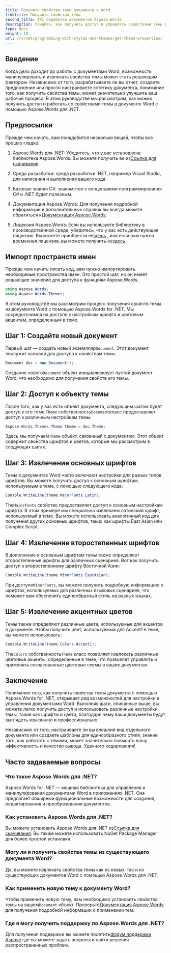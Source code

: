 ```yaml
---
title: Получить свойства темы документа в Word
linktitle: Получить свойства темы
second_title: API обработки документов Aspose.Words
description: Узнайте, как получить доступ и управлять свойствами темы документа в Word с помощью Aspose.Words для .NET. Узнайте, как получить шрифты и цвета с помощью нашего руководства.
type: docs
weight: 10
url: /ru/net/programming-with-styles-and-themes/get-theme-properties/
---
```

## Введение

Когда дело доходит до работы с документами Word, возможность манипулировать и извлекать свойства темы может стать решающим фактором. Независимо от того, разрабатываете ли вы отчет, создаете предложение или просто настраиваете эстетику документа, понимание того, как получить свойства темы, может значительно улучшить ваш рабочий процесс. В этом руководстве мы рассмотрим, как можно получить доступ и работать со свойствами темы в документе Word с помощью Aspose.Words для .NET.

## Предпосылки

Прежде чем начать, вам понадобится несколько вещей, чтобы все прошло гладко:

1.  Aspose.Words для .NET: Убедитесь, что у вас установлена библиотека Aspose.Words. Вы можете получить ее из[Ссылка для скачивания](https://releases.aspose.com/words/net/).

2. Среда разработки: среда разработки .NET, например Visual Studio, для написания и выполнения вашего кода.

3. Базовые знания C#: знакомство с концепциями программирования C# и .NET будет полезным.

4.  Документация Aspose.Words: Для получения подробной информации и дополнительных справок вы всегда можете обратиться к[Документация Aspose.Words](https://reference.aspose.com/words/net/).

5. Лицензия Aspose.Words: Если вы используете библиотеку в производственной среде, убедитесь, что у вас есть действующая лицензия. Вы можете приобрести ее[здесь](https://purchase.aspose.com/buy) , или если вам нужна временная лицензия, вы можете получить ее[здесь](https://purchase.aspose.com/temporary-license/).

## Импорт пространств имен

Прежде чем начать писать код, вам нужно импортировать необходимые пространства имен. Это простой шаг, но он имеет решающее значение для доступа к функциям Aspose.Words.

```csharp
using Aspose.Words;
using Aspose.Words.Themes;
```

В этом руководстве мы рассмотрим процесс получения свойств темы из документа Word с помощью Aspose.Words for .NET. Мы сосредоточимся на доступе к настройкам шрифта и цветовым акцентам, определенным в теме.

## Шаг 1: Создайте новый документ

 Первый шаг — создать новый экземпляр`Document`. Этот документ послужит основой для доступа к свойствам темы.

```csharp
Document doc = new Document();
```

 Создание нового`Document` объект инициализирует пустой документ Word, что необходимо для получения свойств его темы.

## Шаг 2: Доступ к объекту темы

 После того, как у вас есть объект документа, следующим шагом будет доступ к его теме.`Theme` собственность`Document`класс предоставляет доступ к различным настройкам темы.

```csharp
Aspose.Words.Themes.Theme theme = doc.Theme;
```

 Здесь мы получаем`Theme` объект, связанный с документом. Этот объект содержит свойства шрифтов и цветов, которые мы рассмотрим в следующих шагах.

## Шаг 3: Извлечение основных шрифтов

Темы в документах Word часто включают настройки для разных типов шрифтов. Вы можете получить доступ к основным шрифтам, используемым в теме, с помощью следующего кода:

```csharp
Console.WriteLine(theme.MajorFonts.Latin);
```

 The`MajorFonts` свойство предоставляет доступ к основным настройкам шрифта. В этом примере мы специально извлекаем латинский шрифт, используемый в теме. Вы можете использовать аналогичный код для получения других основных шрифтов, таких как шрифты East Asian или Complex Script.

## Шаг 4: Извлечение второстепенных шрифтов

В дополнение к основным шрифтам темы также определяют второстепенные шрифты для различных сценариев. Вот как получить доступ к второстепенному шрифту Восточной Азии:

```csharp
Console.WriteLine(theme.MinorFonts.EastAsian);
```

 При доступе`MinorFonts`, вы можете получить подробную информацию о шрифтах, используемых для различных языковых сценариев, что поможет вам обеспечить единообразный стиль на разных языках.

## Шаг 5: Извлечение акцентных цветов

Темы также определяют различные цвета, используемые для акцентов в документе. Чтобы получить цвет, используемый для Accent1 в теме, вы можете использовать:

```csharp
Console.WriteLine(theme.Colors.Accent1);
```

 The`Colors` собственность`Theme` класс позволяет извлекать различные цветовые акценты, определенные в теме, что позволяет управлять и применять согласованные цветовые схемы в ваших документах.

## Заключение

Понимание того, как получить свойства темы документа с помощью Aspose.Words for .NET, открывает ряд возможностей для настройки и управления документами Word. Выполняя шаги, описанные выше, вы можете легко получить доступ и использовать различные настройки темы, такие как шрифты и цвета, благодаря чему ваши документы будут выглядеть изысканно и профессионально.

Независимо от того, настраиваете ли вы внешний вид отдельного документа или создаете шаблоны для единообразного стиля, знание того, как работать с темами, может значительно повысить вашу эффективность и качество вывода. Удачного кодирования!

## Часто задаваемые вопросы

### Что такое Aspose.Words для .NET?

Aspose.Words for .NET — мощная библиотека для управления и манипулирования документами Word в приложениях .NET. Она предлагает обширные функциональные возможности для создания, редактирования и преобразования документов.

### Как установить Aspose.Words для .NET?

 Вы можете установить Aspose.Words для .NET из[Ссылка для скачивания](https://releases.aspose.com/words/net/). Вы также можете использовать NuGet Package Manager для более простой установки.

### Могу ли я получить свойства темы из существующего документа Word?

Да, вы можете извлекать свойства темы как из новых, так и из существующих документов Word с помощью Aspose.Words для .NET.

### Как применить новую тему к документу Word?

 Чтобы применить новую тему, вам необходимо установить свойства темы на вашем`Document` объект. Проверьте[Документация Aspose.Words](https://reference.aspose.com/words/net/) для получения подробной информации о применении тем.

### Где я могу получить поддержку по Aspose.Words для .NET?

 Для получения поддержки вы можете посетить[Форум поддержки Aspose](https://forum.aspose.com/c/words/8) где вы можете задать вопросы и найти решения распространенных проблем.